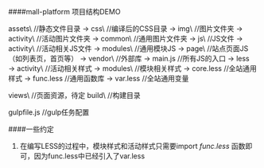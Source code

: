 ####mall-platform 项目结构DEMO

assets\        //静态文件目录
  -> css\     //编译后的CSS目录
  -> img\     //图片文件夹
    -> activity\ //活动图片文件夹
    -> common\    //通用图片文件夹
  -> js\      //JS文件
    -> activity\  //活动相关JS文件
    -> modules\   //通用模块JS
    -> page\      //站点页面JS（如列表页，首页等）
    -> vendor\    //外部库
    -> main.js    //所有JS的入口
  -> less\
    -> activity\ //活动相关样式
    -> modules\ //模块相关样式
    -> core.less //全站通用样式
    -> func.less //通用函数库
    -> var.less //全站通用变量
    
views\ //页面资源，待定
build\ //构建目录

gulpfile.js //gulp任务配置


####一些约定

1.  在编写LESS的过程中，模块样式和活动样式只需要import *func.less* 函数即可，因为func.less中已经引入了var.less
